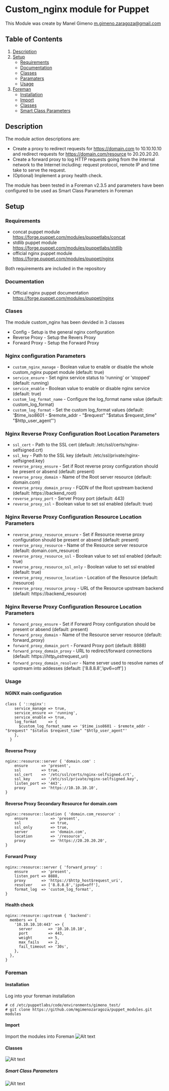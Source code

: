 # Custom_nginx module for Puppet

This Module was create by Manel Gimeno <m.gimeno.zaragoza@gmail.com> 

## Table of Contents

1. [Description](#description)
2. [Setup](#Setup)
    * [Requirements](#Requirements)
    * [Documentation](#Documentation)
    * [Classes](#Classes)
    * [Paramaters](#Parameters)
    * [Usage](#Usage)
3. [Foreman](#Foreman)
    * [Installation](#Installation)
    * [Import](#Import)
    * [Classes](#Classes)
    * [Smart Class Parameters](#Smart-Class-Parameters)

## Description

The module action descriptions are:

* Create a proxy to redirect requests for https://domain.com to 10.10.10.10 and redirect requests for https://domain.com/resource to 20.20.20.20.
* Create a forward proxy to log HTTP requests going from the internal network to the Internet including: request protocol, remote IP and time take to serve the request.
* (Optional) Implement a proxy health check.

The module has been tested in a Foreman v2.3.5 and parameters have been configured to be used as Smart Class Parameters in Foreman

## Setup

### Requirements

* concat puppet module <https://forge.puppet.com/modules/puppetlabs/concat>
* stdlib puppet module <https://forge.puppet.com/modules/puppetlabs/stdlib>
* official nginx puppet module <https://forge.puppet.com/modules/puppet/nginx>

Both requirements are included in the repository

### Documentation

* Official nginx puppet documentation <https://forge.puppet.com/modules/puppet/nginx>

### Clases

The module custom_nginx has been devided in 3 classes

* Config - Setup is the general nginx configuration
* Reverse Proxy - Setup the Revers Proxy
* Forward Proxy - Setup the Forward Proxy

### Nginx configuration Parameters 
 * `custom_nginx_manage`	- Boolean value to enable or disable the whole custom_nginx puppet module (default: true)
 * `service_ensure`		- Set nginx service status to 'running' or 'stopped' (default: running)
 * `service_enable`		- Boolean value to enable or disable nginx service (default: true)
 * `custom_log_format_name`	- Configure the log_format name value (default: custom_log_format)
 * `custom_log_format`		- Set the custom log_format values (default: '$time_iso8601 - $remote_addr - "$request" "$status $request_time" "$http_user_agent"')

### Nginx Reverse Proxy Configuration Root Location Parameters
 * `ssl_cert`			- Path to the SSL cert (default: /etc/ssl/certs/nginx-selfsigned.crt)
 * `ssl_key`			- Path to the SSL key (default: /etc/ssl/private/nginx-selfsigned.key)
 * `reverse_proxy_ensure`	- Set if Root reverse proxy configuration should be present or absend (default: present)
 * `reverse_proxy_domain`	- Name of the Root server resource (default: domain.com)
 * `reverse_proxy_domain_proxy`	- FQDN of the Root upstream backend (default: https://backend_root)
 * `reverse_proxy_port`		- Server Proxy port (default: 443)
 * `reverse_proxy_ssl`		- Boolean value to set ssl enabled (default: true)

### Nginx Reverse Proxy Configuration Resource Location Parameters
 * `reverse_proxy_resource_ensure` - Set if Resource reverse proxy configuration should be present or absend (default: present)
 * `reverse_proxy_resource`	- Name of the Resource server resource (default: domain.com_resource)
 * `reverse_proxy_resource_ssl`	- Boolean value to set ssl enabled (default: true)
 * `reverse_proxy_resource_ssl_only`	- Boolean value to set ssl enabled (default: true)
 * `reverse_proxy_resource_location`	- Location of the Resource (default: /resource)
 * `reverse_proxy_resource_proxy`	- URL of the Resource upstream backend (default: https://backend_resource)

### Nginx Reverse Proxy Configuration Resource Location Parameters
 * `forward_proxy_ensure` - Set if Forward Proxy configuration should be present or absend (default: present)
 * `forward_proxy_domain` - Name of the Resource server resource (default: forward_proxy)
 * `forward_proxy_domain_port` - Forward Proxy port (default: 8888)
 * `forward_proxy_domain_proxy` - URL to redirect/forward connections (default: https://$http_host$request_uri)
 * `forward_proxy_domain_resolver` - Name server used to resolve names of upstream into addesses (default: ['8.8.8.8','ipv6=off'] )

### Usage
#### NGINX main configuration
```
class { '::nginx':
    service_manage => true,
    service_ensure => 'running',
    service_enable => true,
    log_format     => {
      $custom_log_format_name => '$time_iso8601 - $remote_addr - "$request" "$status $request_time" "$http_user_agent"'
    },
  }
```

#### Reverse Proxy
```
nginx::resource::server { 'domain.com' :
    ensure      => 'present',
    ssl         => true,
    ssl_cert    => '/etc/ssl/certs/nginx-selfsigned.crt',
    ssl_key     => '/etc/ssl/private/nginx-selfsigned.key',
    listen_port => '443',
    proxy       => 'https://10.10.10.10',
}
```

#### Reverse Proxy Secondary Resource for domain.com
```
nginx::resource::location { 'domain.com_resource' :
    ensure          => 'present',
    ssl             => true,
    ssl_only        => true,
    server          => 'domain.com',
    location        => '/resource',
    proxy           => 'https://20.20.20.20',
}
```

#### Forward Proxy
```
nginx::resource::server { 'forward_proxy' :
    ensure      => 'present',
    listen_port => 8888,
    proxy       => 'https://$http_host$request_uri',
    resolver    => ['8.8.8.8','ipv6=off'],
    format_log  => 'custom_log_format',
}
```

#### Health check
```
nginx::resource::upstream { 'backend':
  members => {
    '10.10.10.10:443' => {
      server       => '10.10.10.10',
      port         => 443,
      weight       => 5,
      max_fails    => 2,
      fail_timeout => '30s',
    },
  },
}
```

### Foreman 

#### Installation
Log into your foreman installation
```
# cd /etc/puppetlabs/code/environments/gimeno_test/
# git clone https://github.com/mgimenozaragoza/puppet_modules.git modules
```
#### Import
Import the modules into Foreman
![Alt text](images/foreman_import.jpg?raw=true "Import")

#### Classes
![Alt text](images/foreman_classes.jpg?raw=true "Puppet Classes")

##### Smart Class Parameters
![Alt text](images/foreman_scp.jpg?raw=true "SmartClassParameters")
